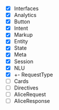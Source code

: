 - [x] Interfaces
- [x] Analytics
- [x] Button
- [x] Intent
- [x] Markup
- [x] Entity
- [x] State
- [x] Meta
- [x] Session
- [x] NLU
- [x] +- RequestType
- [ ] Cards
- [ ] Directives
- [ ] AliceRequest
- [ ] AliceResponse